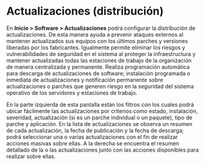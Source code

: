 # Actualizaciones (distribución) 

En **Inicio &gt; Software &gt; Actualizaciones** podrá configurar la distribución de actualizaciones. De esta manera ayuda a prevenir ataques externos al mantener actualizados sus equipos con los últimos parches y versiones liberadas por los fabricantes. Igualmente permite eliminar los riesgos y vulnerabilidades de seguridad en el sistema al proteger la infraestructura y mantener actualizadas todas las estaciones de trabajo de la organización de manera centralizada y permanente. Realiza programación automática para descarga de actualizaciones de software; instalación programada o inmediata de actualizaciones y notificación permanente sobre actualizaciones o parches que generen riesgo en la seguridad del sistema operativo de los servidores y estaciones de trabajo.

En la parte izquierda de esta pantalla están los filtros con los cuales podrá ubicar fácilmente las actualizaciones por criterios como estado, instalación, severidad, actualización (si es un parche individual o un paquete), tipo de parche y aplicación. En la lista de actualizaciones se observa un resumen de cada actualización, la fecha de publicación y la fecha de descarga; podrá seleccionar una o varias actualizaciones con el fin de realizar acciones masivas sobre ellas. A la derecha se encuentra el resumen detallado de la o las actualizaciones junto con las acciones disponibles para realizar sobre ellas.
